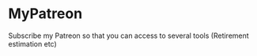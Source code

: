# MyPatreon
Subscribe my Patreon so that you can access to several tools (Retirement estimation etc)
